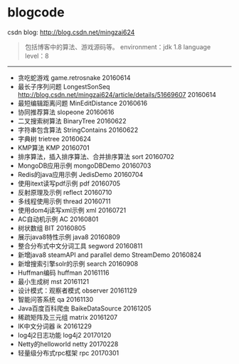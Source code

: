 # blogcode
csdn blog: http://blog.csdn.net/mingzai624

>包括博客中的算法、游戏源码等。
environment：jdk 1.8 language level：8

---

- 贪吃蛇游戏 game.retrosnake 20160614
- 最长子序列问题 LongestSonSeq http://blog.csdn.net/mingzai624/article/details/51669607  20160614 
- 最短编辑距离问题 MinEditDistance 20160616
- 协同推荐算法 slopeone 20160616
- 二叉搜索树算法 BinaryTree 20160622
- 字符串包含算法 StringContains 20160622
- 字典树 trietree 20160624
- KMP算法 KMP 20160701
- 排序算法，插入排序算法、合并排序算法 sort 20160702
- MongoDB应用示例 mongoDBDemo 20160703
- Redis的java应用示例 JedisDemo 20160704
- 使用itext读写pdf示例 pdf 20160705
- 反射原理及示例 reflect 20160710
- 多线程使用示例 thread 20160711
- 使用dom4j读写xml示例 xml 20160721
- AC自动机示例 AC 20160801
- 树状数组 BIT 20160805
- 展示java8特性示例 java8 20160809
- 整合分布式中文分词工具 segword 20160811
- 新增java8 steamAPI and parallel demo StreamDemo 20160824
- 新增搜索引擎solr的示例 search 20160908
- Huffman编码 huffman 20161116
- 最小生成树 mst 20161121
- 设计模式：观察者模式 observer 20161129
- 智能问答系统 qa 20161130
- Java百度百科爬虫 BaikeDataSource 20161205
- 稀疏矩阵及三元组 matrix 20161207
- IK中文分词器 ik 20161229
- log4j2日志功能 log4j2 20170120
- Netty的helloworld netty 20170228
- 轻量级分布式rpc框架 rpc 20170301

